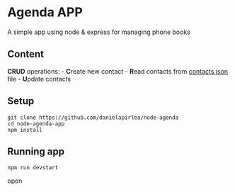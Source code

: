 # Agenda APP

A simple app using node & express for managing phone books

## Content

**CRUD** operations:
    - **C**reate new contact
    - **R**ead contacts from [contacts.json](public/data/contacts.json) file
    - **U**pdate contacts

## Setup

```
git clone https://github.com/danielapirlea/node-agenda
cd node-agenda-app
npm install
```

## Running app

```
npm run devstart
```

open 